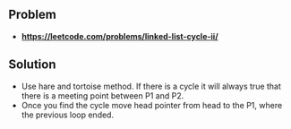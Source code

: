 ## Problem
- **https://leetcode.com/problems/linked-list-cycle-ii/**

## Solution
- Use hare and tortoise method. If there is a cycle it will always true that there is a meeting point between P1 and P2.
- Once you find the cycle move head pointer from head to the P1, where the previous loop ended.